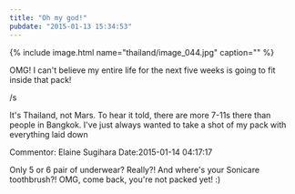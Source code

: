 ```yaml
---
title: "Oh my god!"
pubdate: "2015-01-13 15:34:53"
---
```


{% include image.html name="thailand/image_044.jpg" caption="" %}

OMG! I can't believe my entire life for the next five weeks is going to fit inside that pack!

/s

It's Thailand, not Mars. To hear it told, there are more 7-11s there than people in Bangkok. I've just always wanted to take a shot of my pack with everything laid down




Commentor: Elaine Sugihara
Date:2015-01-14 04:17:17

Only 5 or 6 pair of underwear? Really?! And where's your Sonicare toothbrush?! OMG, come back, you're not packed yet! :)